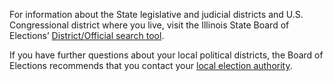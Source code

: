 For information about the State legislative and judicial districts and U.S. Congressional district where you live, visit the Illinois State Board of Elections’ [District/Official search tool](http://www.elections.il.gov/DistrictLocator/DistrictOfficialSearchByAddress.aspx).  

If you have further questions about your local political districts, the Board of Elections recommends that you contact your [local election authority](http://www.elections.il.gov/ElectionAuthorities/ElecAuthorityList.aspx?Selected=Election%20Authorities).  
